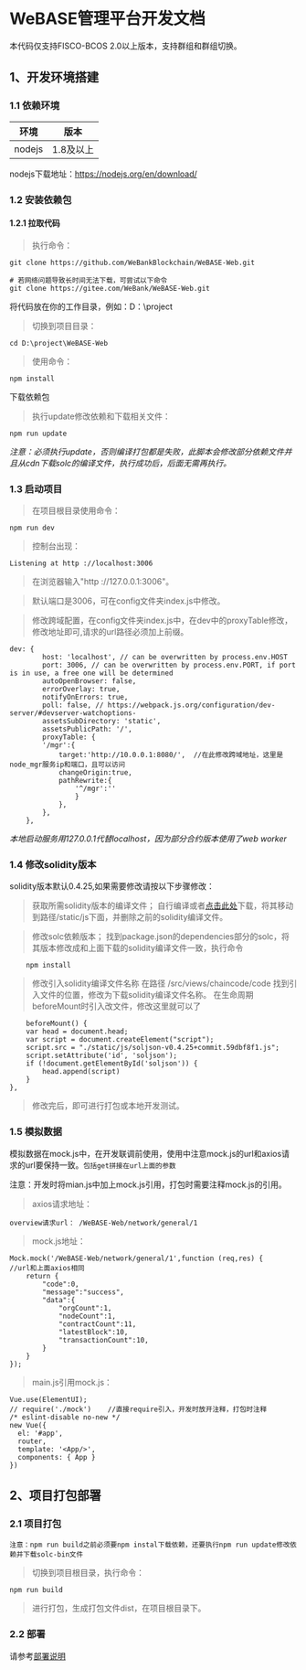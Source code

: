 # WeBASE管理平台开发文档

本代码仅支持FISCO-BCOS 2.0以上版本，支持群组和群组切换。


## 1、开发环境搭建

### 1.1 依赖环境

| 环境     | 版本              |
| ------   | ---------------  |
| nodejs   | 1.8及以上         |

nodejs下载地址：https://nodejs.org/en/download/

### 1.2 安装依赖包

#### 1.2.1 拉取代码

> 执行命令：

```shell
git clone https://github.com/WeBankBlockchain/WeBASE-Web.git

# 若网络问题导致长时间无法下载，可尝试以下命令
git clone https://gitee.com/WeBank/WeBASE-Web.git
```

将代码放在你的工作目录，例如：D：\project

> 切换到项目目录：

    cd D:\project\WeBASE-Web

> 使用命令：

    npm install

下载依赖包

> 执行update修改依赖和下载相关文件：

```
npm run update
```
*注意：必须执行update，否则编译打包都是失败，此脚本会修改部分依赖文件并且从cdn下载solc的编译文件，执行成功后，后面无需再执行。*



### 1.3 启动项目

> 在项目根目录使用命令：

    npm run dev

> 控制台出现：

    Listening at http ://localhost:3006

> 在浏览器输入"http ://127.0.0.1:3006"。

> 默认端口是3006，可在config文件夹index.js中修改。

> 修改跨域配置，在config文件夹index.js中，在dev中的proxyTable修改，修改地址即可,请求的url路径必须加上前缀。

    dev: {
            host: 'localhost', // can be overwritten by process.env.HOST
            port: 3006, // can be overwritten by process.env.PORT, if port is in use, a free one will be determined
            autoOpenBrowser: false,
            errorOverlay: true,
            notifyOnErrors: true,
            poll: false, // https://webpack.js.org/configuration/dev-server/#devserver-watchoptions-
            assetsSubDirectory: 'static',
            assetsPublicPath: '/',
            proxyTable: {
            '/mgr':{
                target:'http://10.0.0.1:8080/',  //在此修改跨域地址，这里是node_mgr服务ip和端口，且可以访问
                changeOrigin:true,
                pathRewrite:{
                    '^/mgr':''
                    }
                },
            },
        },

*本地启动服务用127.0.0.1代替localhost，因为部分合约版本使用了web worker*

### 1.4  修改solidity版本

solidity版本默认0.4.25,如果需要修改请按以下步骤修改：

> 获取所需solidity版本的编译文件；
    自行编译或者[点击此处](https://github.com/ethereum/solc-bin)下载，将其移动到路径/static/js下面，并删除之前的solidity编译文件。

> 修改solc依赖版本；
    找到package.json的dependencies部分的solc，将其版本修改成和上面下载的solidity编译文件一致，执行命令

        npm install

> 修改引入solidity编译文件名称
    在路径 /src/views/chaincode/code   找到引入文件的位置，修改为下载solidity编译文件名称。
    在生命周期beforeMount时引入改文件，修改这里就可以了

        beforeMount() {
        var head = document.head;
        var script = document.createElement("script");
        script.src = "./static/js/soljson-v0.4.25+commit.59dbf8f1.js";
        script.setAttribute('id', 'soljson');
        if (!document.getElementById('soljson')) {
            head.append(script)
        }
    },

> 修改完后，即可进行打包或本地开发测试。


### 1.5 模拟数据

模拟数据在mock.js中，在开发联调前使用，使用中注意mock.js的url和axios请求的url要保持一致。`包括get拼接在url上面的参数`

注意：开发时将mian.js中加上mock.js引用，打包时需要注释mock.js的引用。

> axios请求地址：

    overview请求url： /WeBASE-Web/network/general/1

> mock.js地址：

    Mock.mock('/WeBASE-Web/network/general/1',function (req,res) {     //url和上面axios相同
        return {
            "code":0,
            "message":"success",
            "data":{
                "orgCount":1,
                "nodeCount":1,
                "contractCount":11,
                "latestBlock":10,
                "transactionCount":10,
            }
        }
    });

> main.js引用mock.js：

    Vue.use(ElementUI);
    // require('./mock')    //直接require引入，开发时放开注释，打包时注释
    /* eslint-disable no-new */
    new Vue({
      el: '#app',
      router,
      template: '<App/>',
      components: { App }
    })


## 2、项目打包部署

### 2.1 项目打包
`注意：npm run build之前必须要npm instal下载依赖，还要执行npm run update修改依赖并下载solc-bin文件`

> 切换到项目根目录，执行命令：

    npm run build

> 进行打包，生成打包文件dist，在项目根目录下。

### 2.2 部署

请参考[部署说明](install.html)
